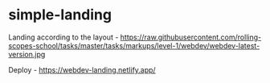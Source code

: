 # simple-landing
Landing according to the layout - https://raw.githubusercontent.com/rolling-scopes-school/tasks/master/tasks/markups/level-1/webdev/webdev-latest-version.jpg

Deploy - https://webdev-landing.netlify.app/
